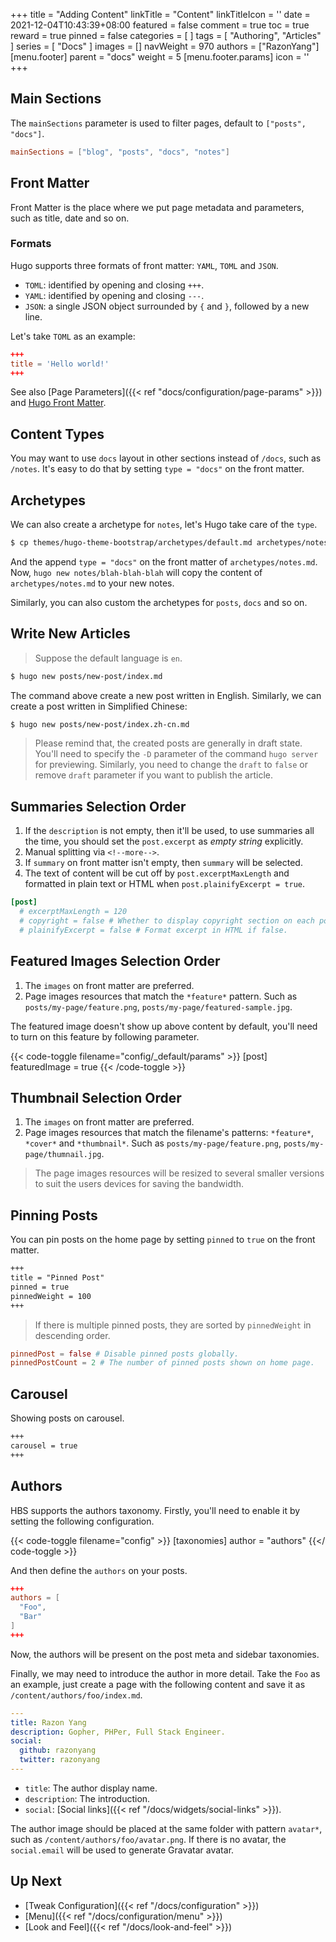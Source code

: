 +++
title = "Adding Content"
linkTitle = "Content"
linkTitleIcon = '<i class="fas fa-newspaper fa-fw"></i>'
date = 2021-12-04T10:43:39+08:00
featured = false
comment = true
toc = true
reward = true
pinned = false
categories = [
]
tags = [
  "Authoring",
  "Articles"
]
series = [
  "Docs"
]
images = []
navWeight = 970
authors = ["RazonYang"]
[menu.footer]
  parent = "docs"
  weight = 5
  [menu.footer.params]
    icon = '<i class="fas fa-newspaper fa-fw"></i>'
+++

## Main Sections

The `mainSections` parameter is used to filter pages, default to `["posts", "docs"]`.

```toml {title="config/_default/params.toml"}
mainSections = ["blog", "posts", "docs", "notes"]
```

## Front Matter

Front Matter is the place where we put page metadata and parameters, such as title, date and so on.

### Formats

Hugo supports three formats of front matter: `YAML`, `TOML` and `JSON`.

- `TOML`: identified by opening and closing `+++`.
- `YAML`: identified by opening and closing `---`.
- `JSON`: a single JSON object surrounded by `{` and `}`, followed by a new line.

Let's take `TOML` as an example:

```toml
+++
title = 'Hello world!'
+++
```

See also [Page Parameters]({{< ref "docs/configuration/page-params" >}}) and [Hugo Front Matter](https://gohugo.io/content-management/front-matter).

## Content Types

You may want to use `docs` layout in other sections instead of `/docs`, such as `/notes`.
It's easy to do that by setting `type = "docs"` on the front matter. 

## Archetypes

We can also create a archetype for `notes`, let's Hugo take care of the `type`.

```bash
$ cp themes/hugo-theme-bootstrap/archetypes/default.md archetypes/notes.md
```

And the append `type = "docs"` on the front matter of `archetypes/notes.md`. Now, `hugo new notes/blah-blah-blah` will copy the content of `archetypes/notes.md` to your new notes.

Similarly, you can also custom the archetypes for `posts`, `docs` and so on.

## Write New Articles

> Suppose the default language is `en`.

```bash
$ hugo new posts/new-post/index.md
```

The command above create a new post written in English. Similarly, we can create a post written in Simplified Chinese:

```bash
$ hugo new posts/new-post/index.zh-cn.md
```

> Please remind that, the created posts are generally in draft state. You'll need to specify the `-D` parameter of the command `hugo server` for previewing.
> Similarly, you need to change the `draft` to `false` or remove `draft` parameter if you want to publish the article.

## Summaries Selection Order

1. If the `description` is not empty, then it'll be used, to use summaries all the time, you should set the `post.excerpt` as _empty string_ explicitly.
1. Manual splitting via <code>&lt;!--more--&gt;</code>.
1. If `summary` on front matter isn't empty, then `summary` will be selected.
1. The text of content will be cut off by `post.excerptMaxLength` and formatted in plain text or HTML when `post.plainifyExcerpt = true`.

```toml {title="config/_default/params.toml"}
[post]
  # excerptMaxLength = 120
  # copyright = false # Whether to display copyright section on each post.
  # plainifyExcerpt = false # Format excerpt in HTML if false.
```

## Featured Images Selection Order

1. The `images` on front matter are preferred.
1. Page images resources that match the `*feature*` pattern. Such as `posts/my-page/feature.png`, `posts/my-page/featured-sample.jpg`.

The featured image doesn't show up above content by default, you'll need to turn on this feature by following parameter.

{{< code-toggle filename="config/_default/params" >}}
[post]
  featuredImage = true
{{< /code-toggle >}}

## Thumbnail Selection Order

1. The `images` on front matter are preferred.
1. Page images resources that match the filename's patterns: `*feature*`, `*cover*` and `*thumbnail*`. Such as `posts/my-page/feature.png`, `posts/my-page/thumnail.jpg`.

> The page images resources will be resized to several smaller versions to suit the users devices for saving the bandwidth.

## Pinning Posts

You can pin posts on the home page by setting `pinned` to `true` on the front matter.

```markdown
+++
title = "Pinned Post"
pinned = true
pinnedWeight = 100
+++
```

> If there is multiple pinned posts, they are sorted by `pinnedWeight` in descending order.

```toml {title="config/_default/params.toml"}
pinnedPost = false # Disable pinned posts globally.
pinnedPostCount = 2 # The number of pinned posts shown on home page.
```

## Carousel

Showing posts on carousel.

```markdown
+++
carousel = true
+++
```

## Authors

HBS supports the authors taxonomy. Firstly, you'll need to enable it by setting the following configuration.

{{< code-toggle filename="config" >}}
[taxonomies]
  author = "authors"
{{</ code-toggle >}}

And then define the `authors` on your posts.

```toml
+++
authors = [
  "Foo",
  "Bar"
]
+++
```

Now, the authors will be present on the post meta and sidebar taxonomies.

Finally, we may need to introduce the author in more detail. Take the `Foo` as an example, just create a page with the following content and save it as `/content/authors/foo/index.md`.

```yaml
---
title: Razon Yang
description: Gopher, PHPer, Full Stack Engineer.
social:
  github: razonyang
  twitter: razonyang
---
```

- `title`: The author display name.
- `description`: The introduction.
- `social`: [Social links]({{< ref "/docs/widgets/social-links" >}}).

The author image should be placed at the same folder with pattern `avatar*`, such as `/content/authors/foo/avatar.png`. If there is no avatar, the `social.email` will be used to generate Gravatar avatar.

## Up Next

- [Tweak Configuration]({{< ref "/docs/configuration" >}})
- [Menu]({{< ref "/docs/configuration/menu" >}})
- [Look and Feel]({{< ref "/docs/look-and-feel" >}})
